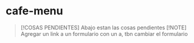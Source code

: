 # cafe-menu
> [!COSAS PENDIENTES]
> Abajo estan las cosas pendientes
> [!NOTE]
> Agregar un link a un formulario con un a, tbn cambiar el formulario
